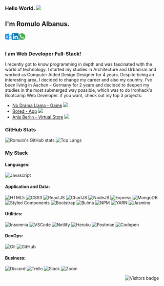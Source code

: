 ### Hello World. <img src="https://media.giphy.com/media/QTfX9Ejfra3ZmNxh6B/giphy.gif" width="75px">

## I'm Romulo Albanus.


[<img align="left" alt="romuloaalbanus | Outlook" width="22px" src="./outlook.png" />][outlook]
[<img align="left" alt="romulo-albanus | LinkedIn" width="22px" src="./linkedin.png"/>][linkedin]
[<img align="left" alt="romuloalbanus | Whatsapp" width="22px" src="./whatsapp.png" />][whatsapp]

<br/>
<br/>

### **I am Web Developer Full-Stack!**

I recently got to know programming in depth and was fascinated with the world of technology.
I started my studies in Architecture and Urbanism and worked as
Computer Aided Design Designer for 4 years. Despite being an interesting area, I decided to change my career and also my country.
I've been living in Aachen – Germany for 2 years and decided to deepen my studies in the most submerged way possible, which was to do Ironhack's Bootcamp Web Developer.
if you want, check out my top 3 projects:


- [No Drama Llama - Game](https://romuloaalbanus.github.io/noDramaLlama/) <img src="https://media.giphy.com/media/Xfhqpe5mqTKld4UaYt/giphy.gif" width="60px">
- [Bored - App](https://bored-project.netlify.app/) <img src="https://media.giphy.com/media/5toDkVpRmmqtWD0orR/giphy.gif" width="60px">
- [Anis Berlin - Virtual Store](https://anisberlin.netlify.app/) <img src="https://media.giphy.com/media/h4OdlzYgAkStVkAjkb/giphy.gif" width="60px">

### GitHub Stats

![Romulo's GitHub stats](https://github-readme-stats.vercel.app/api?username=romuloaalbanus&theme=slateorange&show_icons=true)
![Top Langs](https://github-readme-stats.vercel.app/api/top-langs/?username=romuloaalbanus&theme=slateorange&layout=compact)

### My Stack

<!--https://simpleicons.org-->
<!--https://github.com/alexandresanlim/Badges4-README.md-Profile-->

#### Languages:
![Javascript](https://img.shields.io/badge/-JavaScript-EDD222?style=flat&logo=javascript&logoColor=white)

#### Application and Data:

![HTML5](https://img.shields.io/badge/-HTML5-E34F26?style=flat&logo=html5&logoColor=white)
![CSS3](https://img.shields.io/badge/-CSS3-1572B6?style=flat&logo=css3)
![ReactJS](https://img.shields.io/badge/-ReactJS-51CBF2?style=flat&logo=react&logoColor=white)
![ChartJS](https://img.shields.io/badge/ChartJS-FF6384?style=flat&logo=chart.js&logoColor=white)
![NodeJS](http://img.shields.io/badge/-NodeJS-6EBF20?style=flat&logo=node.js&logoColor=white)
![Express](http://img.shields.io/badge/-Express-black?style=flat&logo=express&logoColor=white)
![MongoDB](http://img.shields.io/badge/-MongoDB-47A248?style=flat&logo=mongodb&logoColor=white)
<br/>
![Styled Components](https://img.shields.io/badge/-Styled%20Components-DB7093?style=flat&logo=styled-components&logoColor=white)
![Bootstrap](https://img.shields.io/badge/-Bootstrap-563D7C?style=flat&logo=bootstrap&logoColor=white)
![Bulma](http://img.shields.io/badge/-Bulma-00D1B2?style=flat&logo=bulma&logoColor=white)
![NPM](https://img.shields.io/badge/-NPM-CB3837?style=flat&logo=npm&logoColor=white)
![YARN](https://img.shields.io/badge/Yarn-2C8EBB?style=flat&logo=yarn&logoColor=white)
![Jasmine](https://img.shields.io/badge/-Jasmine-8A4182?style=flate&logo=jasmine&logoColor=white)


#### Utilities:

![Insomnia](https://img.shields.io/badge/-Insomnia-5849BE?style=flat&logo=insomnia&logoColor=white)
![VSCode](https://img.shields.io/badge/-VSCode-007ACC?style=flat&logo=visual-studio-code&logoColor=white)
![Netlify](https://img.shields.io/badge/Netlify-00C7B7?style=flat&logo=netlify&logoColor=white)
![Heroku](https://img.shields.io/badge/Heroku-430098?style=flat&logo=heroku&logoColor=white)
![Postman](https://img.shields.io/badge/Postman-FF6C37?style=flat&logo=Postman&logoColor=white)
![Codepen](https://img.shields.io/badge/Codepen-000000?style=flat&logo=codepen&logoColor=white)


#### DevOps:

![Git](https://img.shields.io/badge/-Git-F05032?style=flat&logo=git&logoColor=white)
![GitHub](https://img.shields.io/badge/-Github-181717?style=flat&logo=github&logoColor=white)


#### Business:

![Discord](https://img.shields.io/badge/Discord-7289DA?style=flat&logo=discord&logoColor=white)
![Trello](https://img.shields.io/badge/-Trello-0079BF?style=flat&logo=trello&logoColor=white)
![Slack](https://img.shields.io/badge/Slack-4A154B?style=flat&logo=slack&logoColor=white)
![Zoom](https://img.shields.io/badge/Zoom-2D8CFF?style=flat&logo=zoom&logoColor=white)


<!--[![Visits Badge](https://badges.pufler.dev/visits/puf17640/git-badges)](https://badges.pufler.dev)-->
<a href="https://badges.pufler.dev">
    <img align="right" src="https://badges.pufler.dev/visits/romuloaalbanus/romuloaalbanus?color=green" alt="Visitors badge" />
 </a>


[linkedin]: https://www.linkedin.com/in/romulo-albanus/
[outlook]: mailto:romuloaalbanus@hotmail.com
[whatsapp]: http://api.whatsapp.com/send?phone=4915257861206


<!--
**romuloaalbanus/romuloaalbanus** is a ✨ _special_ ✨ repository because its `README.md` (this file) appears on your GitHub profile.

Here are some ideas to get you started:

- 🔭 I’m currently working on ...
- 🌱 I’m currently learning ...
- 👯 I’m looking to collaborate on ...
- 🤔 I’m looking for help with ...
- 💬 Ask me about ...
- 📫 How to reach me: ...
- 😄 Pronouns: ...
- ⚡ Fun fact: ...
-->
